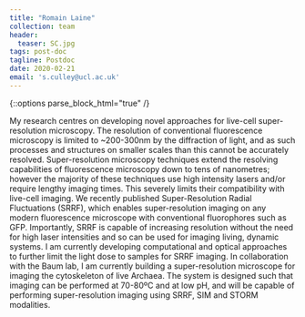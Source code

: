 ```yaml
---
title: "Romain Laine"
collection: team
header:
  teaser: SC.jpg
tags: post-doc
tagline: Postdoc
date: 2020-02-21
email: 's.culley@ucl.ac.uk'
---
```


{::options parse_block_html="true" /}

<p align= "justify">

My research centres on developing novel approaches for live-cell super-resolution microscopy. The resolution of conventional fluorescence microscopy is limited to ~200-300nm by the diffraction of light, and as such processes and structures on smaller scales than this cannot be accurately resolved. Super-resolution microscopy techniques extend the resolving capabilities of fluorescence microscopy down to tens of nanometres; however the majority of these techniques use high intensity lasers and/or require lengthy imaging times. This severely limits their compatibility with live-cell imaging. We recently published Super-Resolution Radial Fluctuations (SRRF), which enables super-resolution imaging on any modern fluorescence microscope with conventional fluorophores such as GFP. Importantly, SRRF is capable of increasing resolution without the need for high laser intensities and so can be used for imaging living, dynamic systems. I am currently developing computational and optical approaches to further limit the light dose to samples for SRRF imaging. In collaboration with the Baum lab, I am currently building a super-resolution microscope for imaging the cytoskeleton of live Archaea. The system is designed such that imaging can be performed at 70-80ºC and at low pH, and will be capable of performing super-resolution imaging using SRRF, SIM and STORM modalities.
